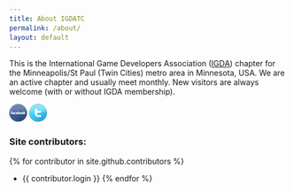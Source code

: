 ```yaml
---
title: About IGDATC
permalink: /about/
layout: default
---
```


This is the International Game Developers Association (<a href="http://igda.org/">IGDA</a>) chapter for the Minneapolis/St Paul (Twin Cities) metro area in Minnesota, USA.  We are an active chapter and usually meet monthly. New visitors are always welcome (with or without IGDA membership).



<a href="http://www.facebook.com/IGDATC"><img src="/assets/img/facebook-32x32.png"></a>
<a href="http://www.twitter.com/igdatc"><img src="/assets/img/twitter-32x32.png"></a>
<!-- a href="http://www.igdatc.org/feed/rss/"><img src="/assets/img/rss-32x32.png" -->


### Site contributors:
{% for contributor in site.github.contributors %}
  * {{ contributor.login }}
{% endfor %}

